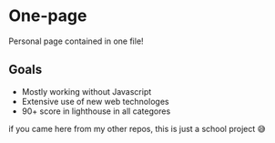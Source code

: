 # One-page
Personal page contained in one file!

## Goals
- Mostly working without Javascript
- Extensive use of new web technologes
- 90+ score in lighthouse in all categores

if you came here from my other repos, this is just a school project 😅